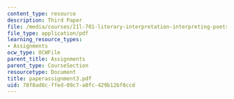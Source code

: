 ```yaml
---
content_type: resource
description: Third Paper
file: /media/courses/21l-701-literary-interpretation-interpreting-poetry-fall-2003/78f8ad8cffed09c7a0fc429b12bf8ccd_paperassignment3.pdf
file_type: application/pdf
learning_resource_types:
- Assignments
ocw_type: OCWFile
parent_title: Assignments
parent_type: CourseSection
resourcetype: Document
title: paperassignment3.pdf
uid: 78f8ad8c-ffed-09c7-a0fc-429b12bf8ccd
---
```

